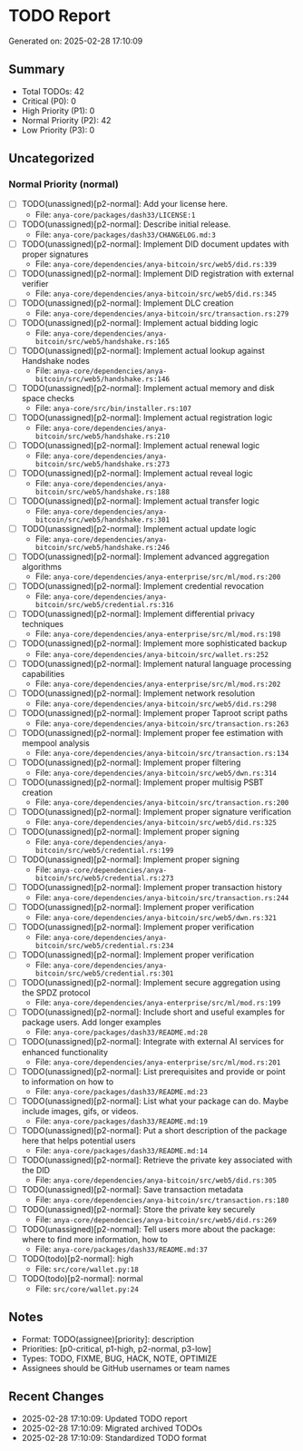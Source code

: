# TODO Report
Generated on: 2025-02-28 17:10:09

## Summary
- Total TODOs: 42
- Critical (P0): 0
- High Priority (P1): 0
- Normal Priority (P2): 42
- Low Priority (P3): 0

## Uncategorized

### Normal Priority (normal)

- [ ] TODO(unassigned)[p2-normal]: Add your license here.
  - File: `anya-core/packages/dash33/LICENSE:1`
- [ ] TODO(unassigned)[p2-normal]: Describe initial release.
  - File: `anya-core/packages/dash33/CHANGELOG.md:3`
- [ ] TODO(unassigned)[p2-normal]: Implement DID document updates with proper signatures
  - File: `anya-core/dependencies/anya-bitcoin/src/web5/did.rs:339`
- [ ] TODO(unassigned)[p2-normal]: Implement DID registration with external verifier
  - File: `anya-core/dependencies/anya-bitcoin/src/web5/did.rs:345`
- [ ] TODO(unassigned)[p2-normal]: Implement DLC creation
  - File: `anya-core/dependencies/anya-bitcoin/src/transaction.rs:279`
- [ ] TODO(unassigned)[p2-normal]: Implement actual bidding logic
  - File: `anya-core/dependencies/anya-bitcoin/src/web5/handshake.rs:165`
- [ ] TODO(unassigned)[p2-normal]: Implement actual lookup against Handshake nodes
  - File: `anya-core/dependencies/anya-bitcoin/src/web5/handshake.rs:146`
- [ ] TODO(unassigned)[p2-normal]: Implement actual memory and disk space checks
  - File: `anya-core/src/bin/installer.rs:107`
- [ ] TODO(unassigned)[p2-normal]: Implement actual registration logic
  - File: `anya-core/dependencies/anya-bitcoin/src/web5/handshake.rs:210`
- [ ] TODO(unassigned)[p2-normal]: Implement actual renewal logic
  - File: `anya-core/dependencies/anya-bitcoin/src/web5/handshake.rs:273`
- [ ] TODO(unassigned)[p2-normal]: Implement actual reveal logic
  - File: `anya-core/dependencies/anya-bitcoin/src/web5/handshake.rs:188`
- [ ] TODO(unassigned)[p2-normal]: Implement actual transfer logic
  - File: `anya-core/dependencies/anya-bitcoin/src/web5/handshake.rs:301`
- [ ] TODO(unassigned)[p2-normal]: Implement actual update logic
  - File: `anya-core/dependencies/anya-bitcoin/src/web5/handshake.rs:246`
- [ ] TODO(unassigned)[p2-normal]: Implement advanced aggregation algorithms
  - File: `anya-core/dependencies/anya-enterprise/src/ml/mod.rs:200`
- [ ] TODO(unassigned)[p2-normal]: Implement credential revocation
  - File: `anya-core/dependencies/anya-bitcoin/src/web5/credential.rs:316`
- [ ] TODO(unassigned)[p2-normal]: Implement differential privacy techniques
  - File: `anya-core/dependencies/anya-enterprise/src/ml/mod.rs:198`
- [ ] TODO(unassigned)[p2-normal]: Implement more sophisticated backup
  - File: `anya-core/dependencies/anya-bitcoin/src/wallet.rs:252`
- [ ] TODO(unassigned)[p2-normal]: Implement natural language processing capabilities
  - File: `anya-core/dependencies/anya-enterprise/src/ml/mod.rs:202`
- [ ] TODO(unassigned)[p2-normal]: Implement network resolution
  - File: `anya-core/dependencies/anya-bitcoin/src/web5/did.rs:298`
- [ ] TODO(unassigned)[p2-normal]: Implement proper Taproot script paths
  - File: `anya-core/dependencies/anya-bitcoin/src/transaction.rs:263`
- [ ] TODO(unassigned)[p2-normal]: Implement proper fee estimation with mempool analysis
  - File: `anya-core/dependencies/anya-bitcoin/src/transaction.rs:134`
- [ ] TODO(unassigned)[p2-normal]: Implement proper filtering
  - File: `anya-core/dependencies/anya-bitcoin/src/web5/dwn.rs:314`
- [ ] TODO(unassigned)[p2-normal]: Implement proper multisig PSBT creation
  - File: `anya-core/dependencies/anya-bitcoin/src/transaction.rs:200`
- [ ] TODO(unassigned)[p2-normal]: Implement proper signature verification
  - File: `anya-core/dependencies/anya-bitcoin/src/web5/did.rs:325`
- [ ] TODO(unassigned)[p2-normal]: Implement proper signing
  - File: `anya-core/dependencies/anya-bitcoin/src/web5/credential.rs:199`
- [ ] TODO(unassigned)[p2-normal]: Implement proper signing
  - File: `anya-core/dependencies/anya-bitcoin/src/web5/credential.rs:273`
- [ ] TODO(unassigned)[p2-normal]: Implement proper transaction history
  - File: `anya-core/dependencies/anya-bitcoin/src/transaction.rs:244`
- [ ] TODO(unassigned)[p2-normal]: Implement proper verification
  - File: `anya-core/dependencies/anya-bitcoin/src/web5/dwn.rs:321`
- [ ] TODO(unassigned)[p2-normal]: Implement proper verification
  - File: `anya-core/dependencies/anya-bitcoin/src/web5/credential.rs:234`
- [ ] TODO(unassigned)[p2-normal]: Implement proper verification
  - File: `anya-core/dependencies/anya-bitcoin/src/web5/credential.rs:301`
- [ ] TODO(unassigned)[p2-normal]: Implement secure aggregation using the SPDZ protocol
  - File: `anya-core/dependencies/anya-enterprise/src/ml/mod.rs:199`
- [ ] TODO(unassigned)[p2-normal]: Include short and useful examples for package users. Add longer examples
  - File: `anya-core/packages/dash33/README.md:28`
- [ ] TODO(unassigned)[p2-normal]: Integrate with external AI services for enhanced functionality
  - File: `anya-core/dependencies/anya-enterprise/src/ml/mod.rs:201`
- [ ] TODO(unassigned)[p2-normal]: List prerequisites and provide or point to information on how to
  - File: `anya-core/packages/dash33/README.md:23`
- [ ] TODO(unassigned)[p2-normal]: List what your package can do. Maybe include images, gifs, or videos.
  - File: `anya-core/packages/dash33/README.md:19`
- [ ] TODO(unassigned)[p2-normal]: Put a short description of the package here that helps potential users
  - File: `anya-core/packages/dash33/README.md:14`
- [ ] TODO(unassigned)[p2-normal]: Retrieve the private key associated with the DID
  - File: `anya-core/dependencies/anya-bitcoin/src/web5/did.rs:305`
- [ ] TODO(unassigned)[p2-normal]: Save transaction metadata
  - File: `anya-core/dependencies/anya-bitcoin/src/transaction.rs:180`
- [ ] TODO(unassigned)[p2-normal]: Store the private key securely
  - File: `anya-core/dependencies/anya-bitcoin/src/web5/did.rs:269`
- [ ] TODO(unassigned)[p2-normal]: Tell users more about the package: where to find more information, how to
  - File: `anya-core/packages/dash33/README.md:37`
- [ ] TODO(todo)[p2-normal]: high
  - File: `src/core/wallet.py:18`
- [ ] TODO(todo)[p2-normal]: normal
  - File: `src/core/wallet.py:24`

## Notes
- Format: TODO(assignee)[priority]: description
- Priorities: [p0-critical, p1-high, p2-normal, p3-low]
- Types: TODO, FIXME, BUG, HACK, NOTE, OPTIMIZE
- Assignees should be GitHub usernames or team names

## Recent Changes
- 2025-02-28 17:10:09: Updated TODO report
- 2025-02-28 17:10:09: Migrated archived TODOs
- 2025-02-28 17:10:09: Standardized TODO format
